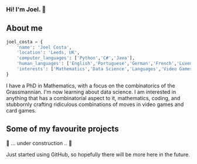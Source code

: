 ### Hi! I'm Joel. 👋

## About me

```python
joel_costa = {
    'name': 'Joel Costa',
    'location': 'Leeds, UK',
    'computer_languages': ['Python','C#','Java'],
    'human_languages': ['English','Portuguese','German','French','Luxembourgish'],
    'interests': ['Mathematics','Data Science','Languages','Video Games','Card Games']
}
```
I have a PhD in Mathematics, with a focus on the combinatorics of the Grassmannian. I'm now learning about data science. I am interested in anything that has a combinatorial aspect to it, mathematics, coding, and stubbornly crafting ridiculous combinations of moves in video games and card games.

## Some of my favourite projects

🚧 ... under construction .. 🚧

Just started using GitHub, so hopefully there will be more here in the future.


<!--
**JCR94/JCR94** is a ✨ _special_ ✨ repository because its `README.md` (this file) appears on your GitHub profile.

Here are some ideas to get you started:

- 🔭 I’m currently working on ...
- 🌱 I’m currently learning ...
- 👯 I’m looking to collaborate on ...
- 🤔 I’m looking for help with ...
- 💬 Ask me about ...
- 📫 How to reach me: ...
- 😄 Pronouns: ...
- ⚡ Fun fact: ...
-->
